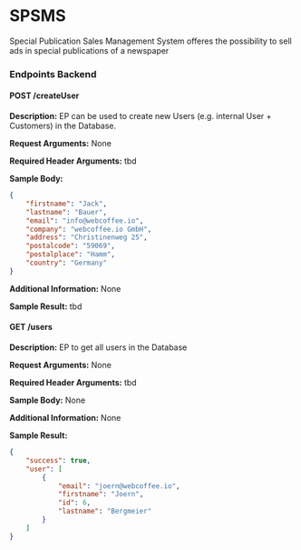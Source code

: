 # SPSMS
Special Publication Sales Management System offeres the possibility to sell ads in special publications of a newspaper

### Endpoints Backend
#### POST /createUser
__Description:__ 
EP can be used to create new Users (e.g. internal User + Customers) in the Database.

__Request Arguments:__ 
None

__Required Header Arguments:__ 
tbd

__Sample Body:__ 
```json
{
	"firstname": "Jack",
	"lastname": "Bauer",
	"email": "info@webcoffee.io",
	"company": "webcoffee.io GmbH",
	"address": "Christinenweg 25",
	"postalcode": "59069",
	"postalplace": "Hamm",
	"country": "Germany"
}
```
__Additional Information:__ 
None

__Sample Result:__ 
tbd

#### GET /users
__Description:__ 
EP to get all users in the Database

__Request Arguments:__ 
None

__Required Header Arguments:__ 
tbd

__Sample Body:__ 
None

__Additional Information:__ 
None

__Sample Result:__ 
```json
{
    "success": true,
    "user": [
        {
            "email": "joern@webcoffee.io",
            "firstname": "Joern",
            "id": 6,
            "lastname": "Bergmeier"
        }
    ]
}
```